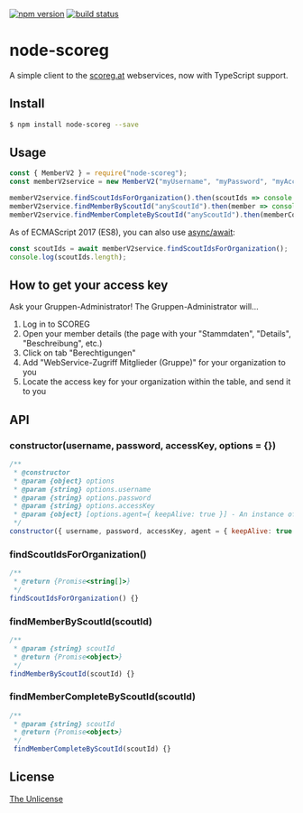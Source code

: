 [![npm version](https://img.shields.io/npm/v/node-scoreg.svg?style=flat-square)](https://www.npmjs.org/package/node-scoreg)
[![build status](https://img.shields.io/travis/skiffek/node-scoreg.svg?style=flat-square)](https://travis-ci.org/skiffek/node-scoreg)


node-scoreg
===========

A simple client to the [scoreg.at](https://scoreg.at/) webservices, now with TypeScript support.


## Install

```sh
$ npm install node-scoreg --save
```


## Usage

```javascript
const { MemberV2 } = require("node-scoreg");
const memberV2service = new MemberV2("myUsername", "myPassword", "myAccessKey");

memberV2service.findScoutIdsForOrganization().then(scoutIds => console.log(scoutIds));
memberV2service.findMemberByScoutId("anyScoutId").then(member => console.log(member));
memberV2service.findMemberCompleteByScoutId("anyScoutId").then(memberComplete => console.log(memberComplete));
```

As of ECMAScript 2017 (ES8), you can also use [async/await](https://developer.mozilla.org/en-US/docs/Web/JavaScript/Reference/Operators/await):

```javascript
const scoutIds = await memberV2service.findScoutIdsForOrganization();
console.log(scoutIds.length);
```


## How to get your access key

Ask your Gruppen-Administrator! The Gruppen-Administrator will...

1. Log in to SCOREG
2. Open your member details (the page with your "Stammdaten", "Details", "Beschreibung", etc.)
3. Click on tab "Berechtigungen"
4. Add "WebService-Zugriff Mitglieder (Gruppe)" for your organization to you
4. Locate the access key for your organization within the table, and send it to you


## API

### constructor(username, password, accessKey, options = {})

```javascript
/**
 * @constructor
 * @param {object} options
 * @param {string} options.username
 * @param {string} options.password
 * @param {string} options.accessKey
 * @param {object} [options.agent={ keepAlive: true }] - An instance of {@link https://nodejs.org/dist/latest-v8.x/docs/api/http.html#http_class_http_agent https.Agent}, or options to create one
 */
constructor({ username, password, accessKey, agent = { keepAlive: true } }) {}
```

### findScoutIdsForOrganization()

```javascript
/**
 * @return {Promise<string[]>}
 */
findScoutIdsForOrganization() {}
```

### findMemberByScoutId(scoutId)

```javascript
/**
 * @param {string} scoutId
 * @return {Promise<object>}
 */
findMemberByScoutId(scoutId) {}
```

### findMemberCompleteByScoutId(scoutId)

```javascript
/**
 * @param {string} scoutId
 * @return {Promise<object>}
 */
 findMemberCompleteByScoutId(scoutId) {}
```


## License

[The Unlicense](http://unlicense.org/)
